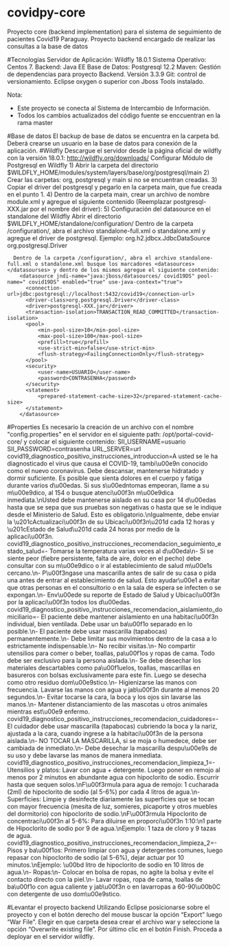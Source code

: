 # covidpy-core
Proyecto core (backend implementation) para el sistema de seguimiento de pacientes Covid19 Paraguay. Proyecto backend encargado de realizar las consultas a la base de datos 

#Tecnologías
	Servidor de Aplicación: Wildfly 18.0.1
	Sistema Operativo: Centos 7. 
	Backend: Java EE
	Base de Datos: Postgresql 12.2
	Maven: Gestión de dependencias para proyecto Backend. Versión 3.3.9
  Git: control de versionamiento.
  Eclipse oxygen o superior con Jboss Tools instalado.
    
Nota: 
  * Este proyecto se conecta al Sistema de Intercambio de Información.
  * Todos los cambios actualizados del código fuente se enccuentran en la rama master

#Base de datos
  El backup de base de datos se encuentra en la carpeta bd.
  Deberá crearse un usuario en la base de datos para conexión de la aplicación.
#Wildfly
  Descargue el servidor desde la página oficial de wildfly con la versión 18.0.1: http://wildfly.org/downloads/ 
  Configurar Módulo de Postgresql en Wildfly
    1) Abrir la carpeta del directorio
      $WILDFLY_HOME/modules/system/layers/base/org/postgresql/main
    2) Crear las carpetas: org, postgresql y main si no se encuentran creadas.
	  3) Copiar el driver del postgresql y pegarlo en la carpeta main, que fue creada en el punto 1.
	  4) Dentro de la carpeta main, crear un archivo de nombre module.xml y agregue el siguiente 	contenido (Reemplazar postgresql-XXX.jar por el nombre del driver):
      <?xml version="1.0" encoding="UTF-8"?>
        <module xmlns="urn:jboss:module:1.0" name="org.postgresql">
         <resources>
         <resource-root path="postgresql-XXX.jar"/>
         </resources>
         <dependencies>
         <module name="javax.api"/>
         <module name="javax.transaction.api"/>
         </dependencies>
        </module>
    5) Configuración del datasource en el standalone del Wildfly
      Abrir el directorio $WILDFLY_HOME/standalone/configuration/
      Dentro de la carpeta /configuration/, abra el archivo standalone-full.xml o standalone.xml y agregue el driver de postgresql. Ejemplo: 
        <drivers>
          <driver name="h2" module="com.h2database.h2">
             <xa-datasource-class>org.h2.jdbcx.JdbcDataSource</xa-datasource-class>
          </driver>
          <driver name="postgresql" module="org.postgresql">
             <driver-class>org.postgresql.Driver</driver-class>
          </driver>
        </drivers>

      Dentro de la carpeta /configuration/, abra el archivo standalone-full.xml o standalone.xml busque los marcadores <datasources></datasourses> y dentro de los mismos agregue el siguiente contenido:
        <datasource jndi-name="java:jboss/datasources/ covid19DS" pool-name=" covid19DS" enabled="true" use-java-context="true">
          <connection-url>jdbc:postgresql://localhost:5432/covid19</connection-url>
          <driver-class>org.postgresql.Driver</driver-class>
          <driver>postgresql-XXX.jar</driver>
          <transaction-isolation>TRANSACTION_READ_COMMITTED</transaction-isolation>
          <pool>
              <min-pool-size>10</min-pool-size>
              <max-pool-size>100</max-pool-size>
              <prefill>true</prefill>
              <use-strict-min>false</use-strict-min>
              <flush-strategy>FailingConnectionOnly</flush-strategy>
          </pool>
          <security>
              <user-name>USUARIO</user-name>
              <password>CONTRASENHA</password>
          </security>
          <statement>
              <prepared-statement-cache-size>32</prepared-statement-cache-size>
          </statement>
        </datasource>

#Properties
  Es necesario la creación de un archivo con el nombre "config.properties" en el servidor en el siguiente path: /opt/portal-covid-core/ y colocar el siguiente contenido:
  SII_USERNAME=usuario
  SII_PASSWORD=contrasenha
  URL_SERVER=url
  covid19_diagnostico_positivo_instrucciones_introduccion=A usted se le ha diagnosticado el virus que causa el COVID-19, tambi\u00e9n conocido como el nuevo coronavirus. Debe descansar, mantenerse hidratado y dormir suficiente. Es posible que sienta dolores en el cuerpo y fatiga durante varios d\u00edas. Si sus s\u00edntomas empeoran, llame a su m\u00e9dico, al 154 o busque atenci\u00f3n m\u00e9dica inmediata.\nUsted debe mantenerse aislado en su casa por 14 d\u00edas hasta que se sepa que sus pruebas son negativas o hasta que se le indique desde el Ministerio de Salud. Esto es obligatorio.\nIgualmente, debe enviar la \u201cActualizaci\u00f3n de su Ubicaci\u00f3n\u201d cada 12 horas y \u201cEstado de Salud\u201d cada 24 horas por medio de la aplicaci\u00f3n.
  covid19_diagnostico_positivo_instrucciones_recomendacion_seguimiento_estado_salud=- Tomarse la temperatura varias veces al d\u00eda\n- Si se siente peor (fiebre persistente, falta de aire, dolor en el pecho) debe consultar con su m\u00e9dico o ir al establecimiento de salud m\u00e1s cercano.\n- P\u00f3ngase una mascarilla antes de salir de su casa o pida una antes de entrar al establecimiento de salud. Esto ayudar\u00e1 a evitar que otras personas en el consultorio o en la sala de espera se infecten o se expongan.\n- Env\u00ede su reporte de Estado de Salud y Ubicaci\u00f3n por la aplicaci\u00f3n todos los d\u00edas.
  covid19_diagnostico_positivo_instrucciones_recomendacion_aislamiento_domiciliario=- El paciente debe mantener aislamiento en una habitaci\u00f3n individual, bien ventilada. Debe usar un ba\u00f1o separado en lo posible.\n- El paciente debe usar mascarilla (tapabocas) permanentemente.\n- Debe limitar sus movimientos dentro de la casa a lo estrictamente indispensable.\n- No recibir visitas.\n- No compartir utensilios para comer o beber, toallas, pa\u00f1os y ropas de cama. Todo debe ser exclusivo para la persona aislada.\n- Se debe desechar los materiales descartables como pa\u00f1uelos, toallas, mascarillas en basureros con bolsas exclusivamente para este fin. Luego se desecha como otro residuo dom\u00e9stico.\n- Higienizarse las manos con frecuencia. Lavarse las manos con agua y jab\u00f3n durante al menos 20 segundos.\n- Evitar tocarse la cara, la boca y los ojos sin lavarse las manos.\n- Mantener distanciamiento de las mascotas u otros animales mientras est\u00e9 enfermo.
  covid19_diagnostico_positivo_instrucciones_recomendacion_cuidadores=- El cuidador debe usar mascarilla (tapabocas) cubriendo la boca y la nariz, ajustada a la cara, cuando ingrese a la habitaci\u00f3n de la persona aislada.\n- NO TOCAR LA MASCARILLA, si se moja o humedece, debe ser cambiada de inmediato.\n- Debe desechar la mascarilla despu\u00e9s de su uso y debe lavarse las manos de manera inmediata.
  covid19_diagnostico_positivo_instrucciones_recomendacion_limpieza_1=- Utensilios y platos: Lavar con agua + detergente. Luego poner en remojo al menos por 2 minutos en abundante agua con hipoclorito de sodio. Escurrir hasta que sequen solos.\nF\u00f3rmula para agua de remojo: 1 cucharada (2ml) de hipoclorito de sodio (al 5-6%) por cada 4 litros de agua.\n- Superficies: Limpie y desinfecte diariamente las superficies que se tocan con mayor frecuencia (mesita de luz, somieres, picaporte y otros muebles del dormitorio) con hipoclorito de sodio.\nF\u00f3rmula Hipoclorito de concentraci\u00f3n al 5-6%:  Para diluirse en proporci\u00f3n 1:10:\n1 parte de Hipoclorito de sodio por 9 de agua.\nEjemplo: 1 taza de cloro y 9 tazas de agua.
  covid19_diagnostico_positivo_instrucciones_recomendacion_limpieza_2=- Pisos y ba\u00f1os: Primero limpiar con agua y detergentes comunes, luego repasar con hipoclorito de sodio (al 5-6%), dejar actuar por 10 minutos.\nEjemplo: \u00bd litro de hipoclorito de sodio en 10 litros de agua.\n- Ropas:\n- Colocar en bolsa de ropas, no agite la bolsa y evite el contacto directo con la piel.\n- Lavar ropas, ropa de cama, toallas de ba\u00f1o con agua caliente y jab\u00f3n o en lavarropas a 60-90\u00b0C con detergente de uso dom\u00e9stico.
 
#Levantar el proyecto backend
  Utilizando Eclipse posicionarse sobre el proyecto y con el botón derecho del mouse buscar la opción “Export” luego “War File”.
  Elegir en que carpeta desea crear el archivo war y seleccione la opción “Overwrite existing file”. Por último clic en el botón Finish. 
  Proceda a deployar en el servidor wildfly.
  
